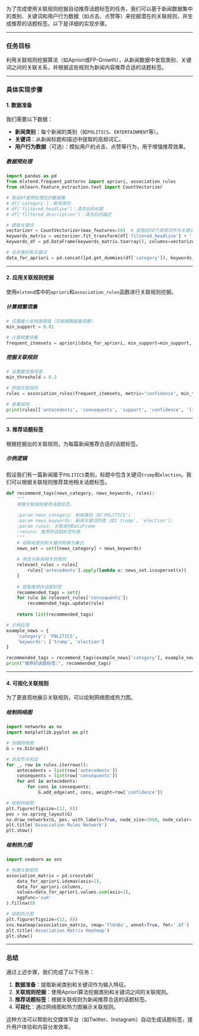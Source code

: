 为了完成使用关联规则挖掘自动推荐话题标签的任务，我们可以基于新闻数据集中的类别、关键词和用户行为数据（如点击、点赞等）来挖掘潜在的关联规则，并生成推荐的话题标签。以下是详细的实现步骤。

---

### **任务目标**
利用关联规则挖掘算法（如Apriori或FP-Growth），从新闻数据中发现类别、关键词之间的关联关系，并根据这些规则为新闻内容推荐合适的话题标签。

---

### **具体实现步骤**

#### **1. 数据准备**
我们需要以下数据：
- **新闻类别**：每个新闻的类别（如`POLITICS`、`ENTERTAINMENT`等）。
- **关键词**：从新闻标题和描述中提取的高频词汇。
- **用户行为数据**（可选）：模拟用户的点击、点赞等行为，用于增强推荐效果。

##### 数据预处理
```python
import pandas as pd
from mlxtend.frequent_patterns import apriori, association_rules
from sklearn.feature_extraction.text import CountVectorizer

# 假设df是预处理后的数据集
# df['category']：新闻类别
# df['filtered_headline']：清洗后的标题
# df['filtered_description']：清洗后的描述

# 提取关键词
vectorizer = CountVectorizer(max_features=50)  # 提取前50个高频词作为关键词
keywords_matrix = vectorizer.fit_transform(df['filtered_headline'] + ' ' + df['filtered_description'])
keywords_df = pd.DataFrame(keywords_matrix.toarray(), columns=vectorizer.get_feature_names_out())

# 合并类别和关键词
data_for_apriori = pd.concat([pd.get_dummies(df['category']), keywords_df], axis=1)
```

---

#### **2. 应用关联规则挖掘**
使用`mlxtend`库中的`apriori`和`association_rules`函数进行关联规则挖掘。

##### 计算频繁项集
```python
# 设置最小支持度阈值（可根据数据量调整）
min_support = 0.01

# 计算频繁项集
frequent_itemsets = apriori(data_for_apriori, min_support=min_support, use_colnames=True)
```

##### 挖掘关联规则
```python
# 设置置信度阈值
min_threshold = 0.3

# 挖掘关联规则
rules = association_rules(frequent_itemsets, metric="confidence", min_threshold=min_threshold)

# 查看规则
print(rules[['antecedents', 'consequents', 'support', 'confidence', 'lift']])
```

---

#### **3. 推荐话题标签**
根据挖掘出的关联规则，为每篇新闻推荐合适的话题标签。

##### 示例逻辑
假设我们有一篇新闻属于`POLITICS`类别，标题中包含关键词`trump`和`election`。我们可以根据关联规则推荐其他相关话题标签。

```python
def recommend_tags(news_category, news_keywords, rules):
    """
    根据关联规则推荐话题标签。
    
    :param news_category: 新闻类别（如'POLITICS'）
    :param news_keywords: 新闻关键词列表（如['trump', 'election']）
    :param rules: 关联规则DataFrame
    :return: 推荐的话题标签列表
    """
    # 将新闻类别和关键词转换为集合
    news_set = set([news_category] + news_keywords)
    
    # 筛选与新闻相关的规则
    relevant_rules = rules[
        rules['antecedents'].apply(lambda x: news_set.issuperset(x))
    ]
    
    # 提取推荐的话题标签
    recommended_tags = set()
    for rule in relevant_rules['consequents']:
        recommended_tags.update(rule)
    
    return list(recommended_tags)

# 示例应用
example_news = {
    'category': 'POLITICS',
    'keywords': ['trump', 'election']
}

recommended_tags = recommend_tags(example_news['category'], example_news['keywords'], rules)
print("推荐的话题标签:", recommended_tags)
```

---

#### **4. 可视化关联规则**
为了更直观地展示关联规则，可以绘制网络图或热力图。

##### 绘制网络图
```python
import networkx as nx
import matplotlib.pyplot as plt

# 创建网络图
G = nx.DiGraph()

# 添加节点和边
for _, row in rules.iterrows():
    antecedents = list(row['antecedents'])
    consequents = list(row['consequents'])
    for ant in antecedents:
        for cons in consequents:
            G.add_edge(ant, cons, weight=row['confidence'])

# 绘制网络图
plt.figure(figsize=(12, 8))
pos = nx.spring_layout(G)
nx.draw_networkx(G, pos, with_labels=True, node_size=3000, node_color='lightblue', font_size=10, edge_color='gray')
plt.title('Association Rules Network')
plt.show()
```

##### 绘制热力图
```python
import seaborn as sns

# 构建关联矩阵
association_matrix = pd.crosstab(
    data_for_apriori.idxmax(axis=1),
    data_for_apriori.columns,
    values=data_for_apriori.values.sum(axis=1),
    aggfunc='sum'
).fillna(0)

# 绘制热力图
plt.figure(figsize=(12, 8))
sns.heatmap(association_matrix, cmap='YlGnBu', annot=True, fmt='.0f')
plt.title('Association Matrix Heatmap')
plt.show()
```

---

### **总结**
通过上述步骤，我们完成了以下任务：
1. **数据准备**：提取新闻类别和关键词作为输入特征。
2. **关联规则挖掘**：使用Apriori算法挖掘类别和关键词之间的关联规则。
3. **推荐话题标签**：根据关联规则为新闻推荐合适的话题标签。
4. **可视化**：通过网络图和热力图展示关联规则。

这种方法可以帮助社交媒体平台（如Twitter、Instagram）自动生成话题标签，提升用户体验和内容分发效率。
